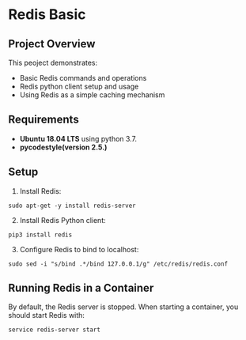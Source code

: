 # Redis Basic

## Project Overview
This peoject demonstrates:
- Basic Redis commands and operations
- Redis python client setup and usage
- Using Redis as a simple caching mechanism

## Requirements
- **Ubuntu 18.04 LTS** using python 3.7.
- **pycodestyle(version 2.5.)**

## Setup
1. Install Redis:
```
sudo apt-get -y install redis-server
```

2. Install Redis Python client:
```
pip3 install redis
```

3. Configure Redis to bind to localhost:
```
sudo sed -i "s/bind .*/bind 127.0.0.1/g" /etc/redis/redis.conf
```

## Running Redis in a Container
By default, the Redis server is stopped. When starting a container, you should start Redis with:
```
service redis-server start
```
